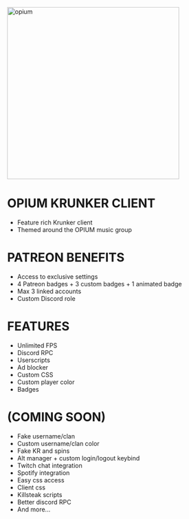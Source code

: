 <img src="https://github.com/user-attachments/assets/dad87de3-73e3-4491-9297-1b84fbacefc2" alt="opium" width="400"/>

# OPIUM KRUNKER CLIENT
* Feature rich Krunker client 
* Themed around the OPIUM music group

# PATREON BENEFITS
* Access to exclusive settings
* 4 Patreon badges + 3 custom badges + 1 animated badge
* Max 3 linked accounts
* Custom Discord role

# FEATURES
* Unlimited FPS
* Discord RPC
* Userscripts
* Ad blocker
* Custom CSS
* Custom player color
* Badges

# (COMING SOON)
* Fake username/clan
* Custom username/clan color
* Fake KR and spins
* Alt manager + custom login/logout keybind
* Twitch chat integration
* Spotify integration
* Easy css access
* Client css
* Killsteak scripts
* Better discord RPC
* And more...
